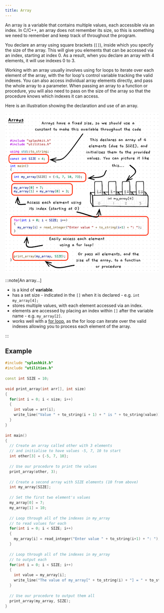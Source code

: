 ```yaml
---
title: Array
---
```


An array is a variable that contains multiple values, each accessible via an index. In C/C++, an array does not remember its size, so this is something we need to remember and keep track of throughout the program.

You declare an array using square brackets (`[]`), inside which you specify the size of the array. This will give you elements that can be accessed via an index, starting at index 0. As a result, when you declare an array with 4 elements, it will use indexes 0 to 3.

Working with an array usually involves using for loops to iterate over each element of the array, with the for loop's control variable tracking the valid indexes. You can also access individual array elements directly, and pass the whole array to a parameter. When passing an array to a function or procedure, you will also need to pass on the size of the array so that the procedure knows which indexes it can access.

Here is an illustration showing the declaration and use of an array.

![An illustration of an array in code](./images/array-pano.png)

:::note[An array...]

- is a kind of **variable**.
- has a set size - indicated in the `[]` when it is declared - e.g. `int my_array[4];`
- stores multiple values, with each element accessed via an index.
- elements are accessed by placing an index within `[]` after the variable name - e.g. `my_array[2]`.
- works well with a [for loop](/book/part-1-instructions/3-control-flow/1-concepts/04-3-for-loop), as the for loop can iterate over the valid indexes allowing you to process each element of the array.

:::

## Example

```cpp
#include "splashkit.h"
#include "utilities.h"

const int SIZE = 10;

void print_array(int arr[], int size)
{
  for(int i = 0; i < size; i++)
  {
    int value = arr[i];
    write_line("Value " + to_string(i + 1) + " is " + to_string(value));
  }
}

int main()
{
  // Create an array called other with 3 elements
  // and initialise to have values -5, 7, 10 to start
  int other[3] = {-5, 7, 10};

  // Use our procedure to print the values
  print_array(other, 3);

  // Create a second array with SIZE elements (10 from above)
  int my_array[SIZE];

  // Set the first two element's values
  my_array[0] = 7;
  my_array[1] = 10;

  // Loop through all of the indexes in my_array
  // to read values for each
  for(int i = 0; i < SIZE; i++)
  {
    my_array[i] = read_integer("Enter value " + to_string(i+1) + ": ");
  }

  // Loop through all of the indexes in my_array
  // to output each
  for(int i = 0; i < SIZE; i++)
  {
    int value = my_array[i];
    write_line("The value of my_array[" + to_string(i) + "] = " + to_string(value));
  }

  // Use our procedure to output them all
  print_array(my_array, SIZE);
}

```
